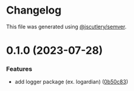# Changelog

This file was generated using [@jscutlery/semver](https://github.com/jscutlery/semver).

# 0.1.0 (2023-07-28)


### Features

* add logger package (ex. logardian) ([0b50c83](https://github.com/temarusanov/nx/commit/0b50c83a4f211a88bf8232e4a01f2598b32d3593))
